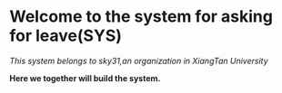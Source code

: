 # Welcome to the system for asking for leave(SYS)
*This system  belongs to sky31,an organization in XiangTan University*

**Here we together will build the system.** 